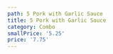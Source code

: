 ```yaml
---
path: 5 Pork with Garlic Sauce
title: 5 Pork with Garlic Sauce
category: Combo
smallPrice: '5.25'
price: '7.75'
---
```


